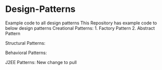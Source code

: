 # Design-Patterns
Example code to all design patterns
This Repository has example code to below design patterns
Creational Patterns:
	1. Factory Pattern
	2. Abstract Pattern

Structural Patterns:

Behavioral Patterns: 

J2EE Patterns:
New change to pull
